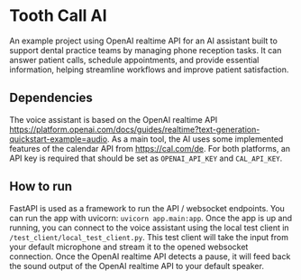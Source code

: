 # Tooth Call AI
An example project using OpenAI realtime API for an AI assistant built to support dental practice teams by managing phone reception tasks. 
It can answer patient calls, schedule appointments, and provide essential information, helping streamline workflows and improve patient satisfaction.

## Dependencies
The voice assistant is based on the OpenAI realtime API https://platform.openai.com/docs/guides/realtime?text-generation-quickstart-example=audio. As a main tool, the AI uses some implemented features of the calendar API from https://cal.com/de. For both platforms, an API key is required that should be set as `OPENAI_API_KEY` and `CAL_API_KEY`.

## How to run
FastAPI is used as a framework to run the API / websocket endpoints. You can run the app with uvicorn: ```uvicorn app.main:app```.
Once the app is up and running, you can connect to the voice assistant using the local test client in `/test_client/local_test_client.py`. This test client will take the input from your default microphone and stream it to the opened websocket connection. Once the OpenAI realtime API detects a pause, it will feed back the sound output of the OpenAI realtime API to your default speaker.


